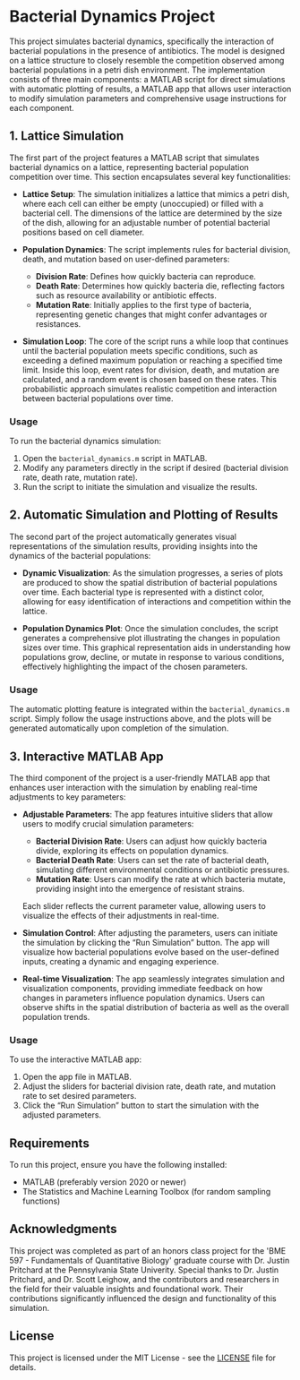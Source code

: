 # Bacterial Dynamics Project

This project simulates bacterial dynamics, specifically the interaction of bacterial populations in the presence of antibiotics. The model is designed on a lattice structure to closely resemble the competition observed among bacterial populations in a petri dish environment. The implementation consists of three main components: a MATLAB script for direct simulations with automatic plotting of results, a MATLAB app that allows user interaction to modify simulation parameters and comprehensive usage instructions for each component.

## 1. Lattice Simulation

The first part of the project features a MATLAB script that simulates bacterial dynamics on a lattice, representing bacterial population competition over time. This section encapsulates several key functionalities:

- **Lattice Setup**: The simulation initializes a lattice that mimics a petri dish, where each cell can either be empty (unoccupied) or filled with a bacterial cell. The dimensions of the lattice are determined by the size of the dish, allowing for an adjustable number of potential bacterial positions based on cell diameter.

- **Population Dynamics**: The script implements rules for bacterial division, death, and mutation based on user-defined parameters:
  - **Division Rate**: Defines how quickly bacteria can reproduce.
  - **Death Rate**: Determines how quickly bacteria die, reflecting factors such as resource availability or antibiotic effects.
  - **Mutation Rate**: Initially applies to the first type of bacteria, representing genetic changes that might confer advantages or resistances.

- **Simulation Loop**: The core of the script runs a while loop that continues until the bacterial population meets specific conditions, such as exceeding a defined maximum population or reaching a specified time limit. Inside this loop, event rates for division, death, and mutation are calculated, and a random event is chosen based on these rates. This probabilistic approach simulates realistic competition and interaction between bacterial populations over time.

### Usage

To run the bacterial dynamics simulation:

1. Open the `bacterial_dynamics.m` script in MATLAB.
2. Modify any parameters directly in the script if desired (bacterial division rate, death rate, mutation rate).
3. Run the script to initiate the simulation and visualize the results.

## 2. Automatic Simulation and Plotting of Results

The second part of the project automatically generates visual representations of the simulation results, providing insights into the dynamics of the bacterial populations:

- **Dynamic Visualization**: As the simulation progresses, a series of plots are produced to show the spatial distribution of bacterial populations over time. Each bacterial type is represented with a distinct color, allowing for easy identification of interactions and competition within the lattice.

- **Population Dynamics Plot**: Once the simulation concludes, the script generates a comprehensive plot illustrating the changes in population sizes over time. This graphical representation aids in understanding how populations grow, decline, or mutate in response to various conditions, effectively highlighting the impact of the chosen parameters.

### Usage

The automatic plotting feature is integrated within the `bacterial_dynamics.m` script. Simply follow the usage instructions above, and the plots will be generated automatically upon completion of the simulation.

## 3. Interactive MATLAB App

The third component of the project is a user-friendly MATLAB app that enhances user interaction with the simulation by enabling real-time adjustments to key parameters:

- **Adjustable Parameters**: The app features intuitive sliders that allow users to modify crucial simulation parameters:
  - **Bacterial Division Rate**: Users can adjust how quickly bacteria divide, exploring its effects on population dynamics.
  - **Bacterial Death Rate**: Users can set the rate of bacterial death, simulating different environmental conditions or antibiotic pressures.
  - **Mutation Rate**: Users can modify the rate at which bacteria mutate, providing insight into the emergence of resistant strains.

  Each slider reflects the current parameter value, allowing users to visualize the effects of their adjustments in real-time.

- **Simulation Control**: After adjusting the parameters, users can initiate the simulation by clicking the “Run Simulation” button. The app will visualize how bacterial populations evolve based on the user-defined inputs, creating a dynamic and engaging experience.

- **Real-time Visualization**: The app seamlessly integrates simulation and visualization components, providing immediate feedback on how changes in parameters influence population dynamics. Users can observe shifts in the spatial distribution of bacteria as well as the overall population trends.

### Usage

To use the interactive MATLAB app:

1. Open the app file in MATLAB.
2. Adjust the sliders for bacterial division rate, death rate, and mutation rate to set desired parameters.
3. Click the “Run Simulation” button to start the simulation with the adjusted parameters.

## Requirements

To run this project, ensure you have the following installed:

- MATLAB (preferably version 2020 or newer)
- The Statistics and Machine Learning Toolbox (for random sampling functions)

## Acknowledgments

This project was completed as part of an honors class project for the 'BME 597 - Fundamentals of Quantitative Biology' graduate course with Dr. Justin Pritchard at the Pennsylvania State Univerity. Special thanks to Dr. Justin Pritchard, and Dr. Scott Leighow, and the contributors and researchers in the field for their valuable insights and foundational work. Their contributions significantly influenced the design and functionality of this simulation.

## License

This project is licensed under the MIT License - see the [LICENSE](LICENSE) file for details.

